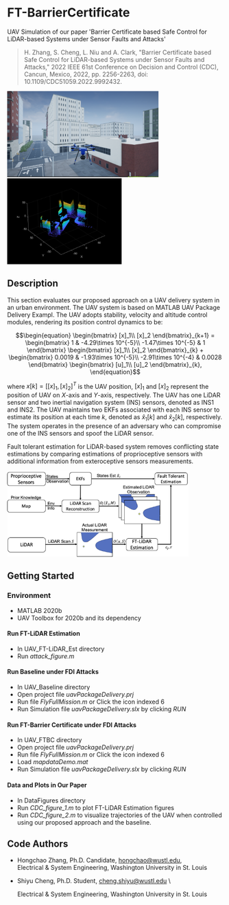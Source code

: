 # FT-BarrierCertificate

UAV Simulation of our paper 'Barrier Certificate based Safe Control for LiDAR-based Systems under Sensor Faults and Attacks'

> H. Zhang, S. Cheng, L. Niu and A. Clark, "Barrier Certificate based Safe Control for LiDAR-based Systems under Sensor Faults and Attacks," 2022 IEEE 61st Conference on Decision and Control (CDC), Cancun, Mexico, 2022, pp. 2256-2263, doi: 10.1109/CDC51059.2022.9992432.

<img src="Figures/image.png" alt="image" height="200" /> <img src="Figures/lidar.png" alt="lidar" height="200" />

## Description

This section evaluates our proposed approach on a UAV delivery system in an urban environment.
The UAV system is based on MATLAB UAV Package Delivery Exampl. The UAV adopts stability, velocity and altitude control modules, rendering its position control dynamics to be: 
```math
\begin{equation}
    \begin{bmatrix}
    [x]_1\\
    [x]_2
    \end{bmatrix}_{k+1}
    =
    \begin{bmatrix}
    1 & -4.29\times 10^{-5}\\
    -1.47\times 10^{-5} & 1
    \end{bmatrix}
    \begin{bmatrix}
    [x]_1\\
    [x]_2
    \end{bmatrix}_{k}
    +
    \begin{bmatrix}
    0.0019 & -1.93\times 10^{-5}\\
    -2.91\times 10^{-4} & 0.0028
    \end{bmatrix}
    \begin{bmatrix}
    [u]_1\\
    [u]_2
    \end{bmatrix}_{k},
\end{equation}
```
where $x[k]=[[x]_1,[x]_2]^T$ is the UAV position, $[x]_1$ and $[x]_2$ represent the position of UAV on $X$-axis and $Y$-axis, respectively. The UAV has one LiDAR sensor and two inertial navigation system (INS) sensors, denoted as INS1 and INS2. The UAV maintains two EKFs associated with each INS sensor to estimate its position at each time $k$, denoted as $\hat{x}_1[k]$ and $\hat{x}_2[k]$, respectively. The system operates in the presence of an adversary who can compromise one of the INS sensors and spoof the LiDAR sensor. 

Fault tolerant estimation for LiDAR-based system removes conflicting state estimations by comparing estimations of proprioceptive sensors with additional information from exteroceptive sensors measurements. 

 <img src="Figures/FT-Est5.png" alt="FT-Est5" height="200" />

## Getting Started

### Environment

* MATLAB 2020b
* UAV Toolbox for 2020b and its dependency

#### Run FT-LiDAR Estimation
* In UAV_FT-LiDAR_Est directory
* Run *attack_figure.m*
#### Run Baseline under FDI Attacks
* In UAV_Baseline directory
* Open project file *uavPackageDelivery.prj*
* Run file *FlyFullMission.m* or Click the icon indexed 6
* Run Simulation file *uavPackageDelivery.slx* by clicking *RUN*
#### Run FT-Barrier Certificate under FDI Attacks
* In UAV_FTBC directory
* Open project file *uavPackageDelivery.prj*
* Run file *FlyFullMission.m* or Click the icon indexed 6
* Load *mapdataDemo.mat*
* Run Simulation file *uavPackageDelivery.slx* by clicking *RUN*

#### Data and Plots in Our Paper

* In DataFigures directory
* Run *CDC_figure_1.m* to plot FT-LiDAR Estimation figures
* Run *CDC_figure_2.m* to visualize trajectories of the UAV when controlled using our proposed approach and the baseline.

## Code Authors

* Hongchao Zhang, Ph.D. Candidate, hongchao@wustl.edu, \
  Electrical & System Engineering, Washington University in St. Louis

* Shiyu Cheng, Ph.D. Student, cheng.shiyu@wustl.edu \

  Electrical & System Engineering, Washington University in St. Louis
